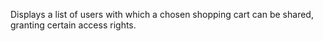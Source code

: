 Displays a list of users with which a chosen shopping cart can be shared, granting certain access rights.
